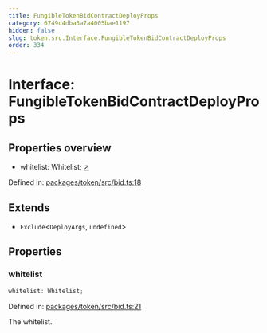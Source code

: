 ```yaml
---
title: FungibleTokenBidContractDeployProps
category: 6749c4dba3a7a4005bae1197
hidden: false
slug: token.src.Interface.FungibleTokenBidContractDeployProps
order: 334
---
```


# Interface: FungibleTokenBidContractDeployProps

## Properties overview

- whitelist:  Whitelist; [↗](#whitelist)

Defined in: [packages/token/src/bid.ts:18](https://github.com/zkcloudworker/minatokens-lib/blob/main/packages/token/src/bid.ts#L18)

## Extends

- `Exclude`\<`DeployArgs`, `undefined`\>

## Properties

### whitelist

```ts
whitelist: Whitelist;
```

Defined in: [packages/token/src/bid.ts:21](https://github.com/zkcloudworker/minatokens-lib/blob/main/packages/token/src/bid.ts#L21)

The whitelist.
